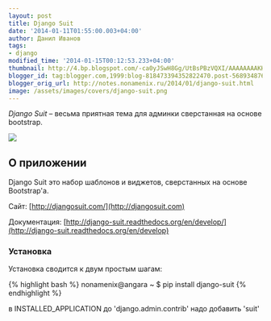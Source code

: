 ```yaml
---
layout: post
title: Django Suit
date: '2014-01-11T01:55:00.003+04:00'
author: Данил Иванов
tags:
- django
modified_time: '2014-01-15T00:12:53.233+04:00'
thumbnail: http://4.bp.blogspot.com/-ca0yJSwH8Gg/UtBsPBzVQXI/AAAAAAAAKHo/M0Vne-IWjnQ/s72-c/django-suit.png.1280x600_q85_crop.png
blogger_id: tag:blogger.com,1999:blog-818473394352822470.post-5689348767999159089
blogger_orig_url: http://notes.nonamenix.ru/2014/01/django-suit.html
image: /assets/images/covers/django-suit.png
---
```


*Django Suit* – весьма приятная тема для админки сверстанная на основе bootstrap.

<img src="http://4.bp.blogspot.com/-ca0yJSwH8Gg/UtBsPBzVQXI/AAAAAAAAKHo/M0Vne-IWjnQ/s1600/django-suit.png.1280x600_q85_crop.png" class="img-responsive">

<!--more-->

## О приложении
Django Suit это набор шаблонов и виджетов, сверстанных на основе Bootstrap'a.

Сайт: [http://djangosuit.com/](http://djangosuit.com)

Документация: [http://django-suit.readthedocs.org/en/develop/](http://django-suit.readthedocs.org/en/develop)

### Установка
Установка сводится к двум простым шагам:

{% highlight bash %}
nonamenix@angara ~ $ pip install django-suit
{% endhighlight %}

в INSTALLED_APPLICATION до 'django.admin.contrib' надо добавить 'suit'